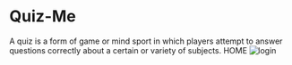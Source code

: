 # Quiz-Me
A quiz is a form of game or mind sport in which players attempt to answer questions correctly about a certain or variety of subjects.
HOME
![login](https://user-images.githubusercontent.com/80505785/177041955-22b090f6-17e5-40ab-82bc-d8e94054f8f4.png)
